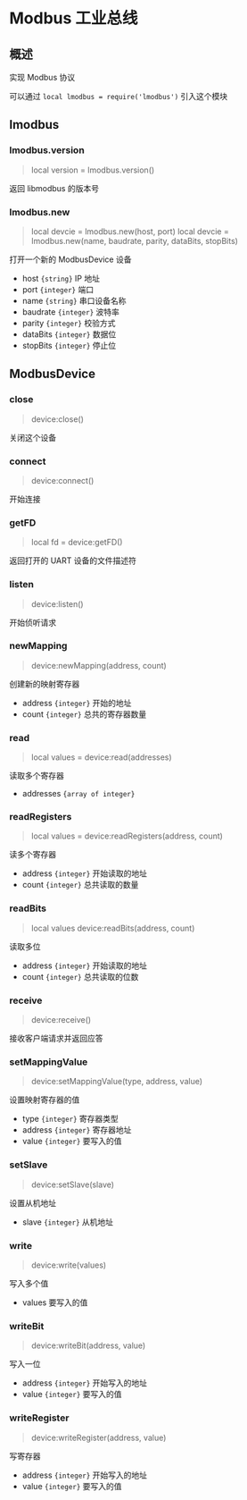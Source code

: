 # Modbus 工业总线

## 概述

实现 Modbus 协议

可以通过 `local lmodbus = require('lmodbus')` 引入这个模块

## lmodbus

### lmodbus.version

> local version = lmodbus.version()

返回 libmodbus 的版本号

### lmodbus.new

> local devcie = lmodbus.new(host, port)
> local devcie = lmodbus.new(name, baudrate, parity, dataBits, stopBits)

打开一个新的 ModbusDevice 设备

- host `{string}` IP 地址
- port `{integer}` 端口
- name `{string}` 串口设备名称
- baudrate `{integer}` 波特率
- parity `{integer}` 校验方式
- dataBits `{integer}` 数据位
- stopBits `{integer}` 停止位

## ModbusDevice

### close

> device:close()

关闭这个设备

### connect

> device:connect()

开始连接

### getFD

> local fd = device:getFD()

返回打开的 UART 设备的文件描述符

### listen

> device:listen()

开始侦听请求

### newMapping

> device:newMapping(address, count)

创建新的映射寄存器

- address `{integer}` 开始的地址
- count `{integer}` 总共的寄存器数量

### read

> local values = device:read(addresses)

读取多个寄存器

- addresses `{array of integer}`

### readRegisters

> local values = device:readRegisters(address, count)

读多个寄存器

- address `{integer}` 开始读取的地址
- count `{integer}` 总共读取的数量

### readBits

> local values device:readBits(address, count)

读取多位

- address `{integer}` 开始读取的地址
- count `{integer}` 总共读取的位数

### receive

> device:receive()

接收客户端请求并返回应答

### setMappingValue

> device:setMappingValue(type, address, value)

设置映射寄存器的值

- type `{integer}` 寄存器类型
- address `{integer}` 寄存器地址
- value `{integer}` 要写入的值

### setSlave

> device:setSlave(slave)

设置从机地址

- slave `{integer}` 从机地址

### write

> device:write(values)

写入多个值

- values 要写入的值

### writeBit

> device:writeBit(address, value)

写入一位

- address `{integer}` 开始写入的地址
- value `{integer}` 要写入的值

### writeRegister

> device:writeRegister(address, value)

写寄存器

- address `{integer}` 开始写入的地址
- value `{integer}` 要写入的值
